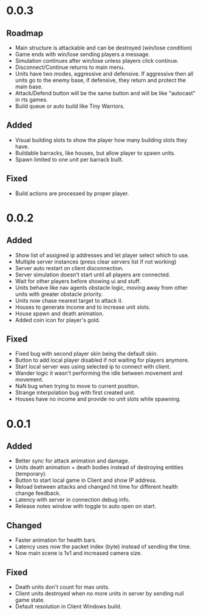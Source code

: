 # 0.0.3

## Roadmap

  * Main structure is attackable and can be destroyed (win/lose condition)
  * Game ends with win/lose sending players a message.
  * Simulation continues after win/lose unless players click continue.
  * Disconnect/Continue returns to main menu.
  * Units have two modes, aggressive and defensive. If aggressive then all units go to the enemy base, if defensive, they return and protect the main base. 
  * Attack/Defend button will be the same button and will be like "autocast" in rts games.
  * Build queue or auto build like Tiny Warriors.

## Added

  * Visual building slots to show the player how many building slots they have.
  * Buildable barracks, like houses, but allow player to spawn units.
  * Spawn limited to one unit per barrack built.

## Fixed

  * Build actions are processed by proper player.

# 0.0.2

## Added

  * Show list of assigned ip addresses and let player select which to use.
  * Multiple server instances (press clear servers list if not working)
  * Server auto restart on client disconnection.
  * Server simulation doesn't start until all players are connected.
  * Wait for other players before showing ui and stuff.
  * Units behave like nav agents obstacle logic, moving away from other units with greater obstacle priority.
  * Units now chase nearest target to attack it.
  * Houses to generate income and to increase unit slots.
  * House spawn and death animation.
  * Added coin icon for player's gold.

## Fixed

  * Fixed bug with second player skin being the default skin.
  * Button to add local player disabled if not waiting for players anymore.
  * Start local server was using selected ip to connect with client.
  * Wander logic it wasn't performing the idle between movement and movement.
  * NaN bug when trying to move to current position. 
  * Strange interpolation bug with first created unit.
  * Houses have no income and provide no unit slots while spawning.
  
# 0.0.1

## Added

  * Better sync for attack animation and damage.
  * Units death animation + death bodies instead of destroying entities (temporary).
  * Button to start local game in Client and show IP address.
  * Reload between attacks and changed hit time for different health change feedback.
  * Latency with server in connection debug info.
  * Release notes window with toggle to auto open on start.

## Changed

  * Faster animation for health bars.
  * Latency uses now the packet index (byte) instead of sending the time.
  * Now main scene is 1v1 and increased camera size.

## Fixed

  * Death units don't count for max units.
  * Client units destroyed when no more units in server by sending null game state.
  * Default resolution in Client Windows build.
